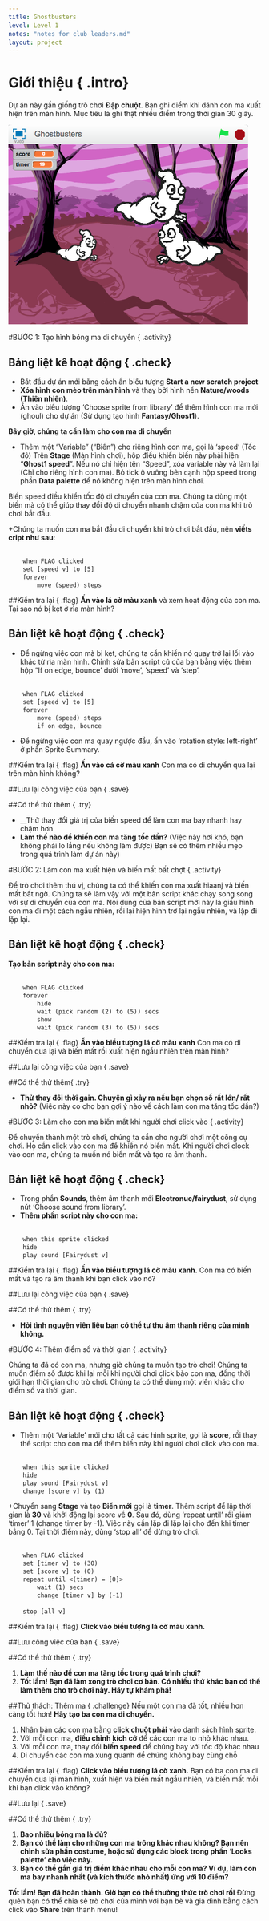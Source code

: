```yaml
---
title: Ghostbusters
level: Level 1
notes: "notes for club leaders.md"
layout: project
---
```


# Giới thiệu { .intro}
Dự án này gần giống trò chơi __Đập chuột__. Bạn ghi điểm khi đánh con ma xuất hiện trên màn hình. Mục tiêu là ghi thật nhiều điểm trong thời gian 30 giây.

![screenshot](ghostbsuters_screenshot.png)

#BƯỚC 1: Tạo hình bóng ma di chuyển { .activity}

## Bảng liệt kê hoạt động { .check}

+ Bắt đầu dự án mới bằng cách ấn biểu tượng __Start a new scratch project__
+ __Xóa hình con mèo trên màn hình__ và thay bởi hình nền __Nature/woods (Thiên nhiên)__.
+ Ấn vào biểu tượng ‘Choose sprite from library’ để thêm hình con ma mới (ghoul) cho dự án (Sử dụng tạo hình __Fantasy/Ghost1__).

__Bây giờ, chúng ta cần làm cho con ma di chuyển__

+ Thêm một “Variable” (“Biến”) cho riêng hình con ma, gọi là ‘speed’ (Tốc độ)
Trên __Stage__ (Màn hình chơi), hộp điều khiển biến này phải hiện “__Ghost1 speed__”.
Nếu nó chỉ hiện tên “Speed”, xóa variable này và làm lại (Chỉ cho riêng hình con ma). Bỏ tick ô vuông bên cạnh hộp speed trong phần __Data palette__ để nó không hiện trên màn hình chơi.

Biến speed điều khiển tốc độ di chuyển của con ma. Chúng ta dùng một biến mà có thể giúp thay đổi độ di chuyển nhanh chậm của con ma khi trò chơi bắt đầu.

+Chúng ta muốn con ma bắt đầu di chuyển khi trò chơi bắt đầu, nên __viếts cript như sau__:

```blocks

    when FLAG clicked
    set [speed v] to [5]
    forever
        move (speed) steps
```
        
##Kiểm tra lại { .flag}
__Ấn vào lá cờ màu xanh__ và xem hoạt động của con ma. Tại sao nó bị kẹt ở rìa màn hình?

## Bản liệt kê hoạt động { .check}

+ Để ngừng việc con mà bị kẹt, chúng ta cần khiến nó quay trở lại lối vào khác từ rìa màn hình. Chỉnh sửa bản script cũ của bạn bằng việc thêm hộp “If on edge, bounce’ dưới ‘move’, ‘speed’ và ‘step’.

```blocks

    when FLAG clicked
    set [speed v] to [5]
    forever
        move (speed) steps
        if on edge, bounce
```
+ Để ngừng việc con ma quay ngược đầu, ấn vào ‘rotation style: left-right’ ở phần Sprite Summary.

##Kiểm tra lại { .flag}
__Ấn vào cá cờ màu xanh__
Con ma có di chuyển qua lại trên màn hình không?

##Lưu lại công việc của bạn { .save}

##Có thể thử thêm { .try}

+ __Thử thay đổi giá trị của biến speed để làm con ma bay nhanh hay chậm hơn
+ __Làm thế nào để khiến con ma tăng tốc dần?__
(Việc này hơi khó, bạn không phải lo lắng nếu không làm được)
Bạn sẽ có thêm nhiều mẹo trong quá trình làm dự án này)


#BƯỚC 2: Làm con ma xuất hiện và biến mất bất chợt { .activity}

Để trò chơi thêm thú vị, chúng ta có thể khiến con ma xuất hiaanj và biến mất bất ngờ. Chúng ta sẽ làm vậy với một bản script khác chạy song song với sự di chuyển của con ma. Nội dung của bản script mới này là giấu hình con ma đi một cách ngẫu nhiên, rồi lại hiện hình trở lại ngẫu nhiên, và lặp đi lặp lại.

## Bản liệt kê hoạt động { .check}

__Tạo bản script này cho con ma:__

```blocks

    when FLAG clicked
    forever
        hide
        wait (pick random (2) to (5)) secs
        show
        wait (pick random (3) to (5)) secs

```
##Kiểm tra lại { .flag}
__Ấn vào biểu tượng lá cờ màu xanh__ 
Con ma có di chuyển qua lại và biến mất rồi xuất hiện ngẫu nhiên trên màn hình?

##Lưu lại công việc của bạn { .save}

##Có thể thử thêm{ .try}
+ __Thử thay đổi thời gain. Chuyện gì xảy ra nếu bạn chọn số rất lớn/ rất nhỏ?__
(Việc này co cho bạn gợi ý nào về cách làm con ma tăng tốc dần?)


#BƯỚC 3: Làm cho con ma biến mất khi người chơi click vào { .activity}

Để chuyển thành một trò chơi, chúng ta cần cho người chơi một công cụ chơi. Họ cần click vào con ma để khiến nó biến mất. Khi người chơi clock vào con ma, chúng ta muốn nó biến mất và tạo ra âm thanh.

## Bản liệt kê hoạt động { .check}

+ Trong phần __Sounds__, thêm âm thanh mới __Electronuc/fairydust__, sử dụng nút ‘Choose sound from library’.
+ __Thêm phần script này cho con ma:__

```blocks

    when this sprite clicked
    hide
    play sound [Fairydust v]
```
##Kiểm tra lại { .flag}
__Ấn vào biểu tượng lá cờ màu xanh.__ 
Con ma có biến mất và tạo ra âm thanh khi bạn click vào nó?

##Lưu lại công việc của bạn { .save}

##Có thể thử thêm { .try}
+ __Hỏi tình nguyện viên liệu bạn có thể tự thu âm thanh riêng của mình không.__

#BƯỚC 4: Thêm điểm số và thời gian { .activity}

Chúng ta đã có con ma, nhưng giờ chúng ta muốn tạo trò chơi! Chúng ta muốn điểm số được khi lại mỗi khi người chơi click bào con ma, đồng thời giới hạn thời gian cho trò chơi. Chúng ta có thể dùng một viến khác cho điểm số và thời gian.

## Bản liệt kê hoạt động { .check}

+ Thêm một ‘Variable’ mới cho tất cả các hình sprite, gọi là __score__, rồi thay thế script cho con ma để thêm biến này khi người chơi click vào con ma.


```blocks

    when this sprite clicked
    hide
    play sound [Fairydust v]
    change [score v] by (1)
```

+Chuyển sang __Stage__ và tạo __Biến mới__ gọi là __timer__. Thêm script để lập thời gian là __30__ và khởi động lại score về __0__. Sau đó, dùng ‘repeat until’ rồi giảm ‘timer’ 1 (change timer by -1). Việc này cần lặp đi lặp lại cho đến khi timer bằng 0. Tại thời điểm này, dùng ‘stop all’ để dừng trò chơi.


```blocks

    when FLAG clicked
    set [timer v] to (30)
    set [score v] to (0)
    repeat until <(timer) = [0]>
        wait (1) secs
        change [timer v] by (-1)
    
    stop [all v]
```


##Kiểm tra lại { .flag}
__Click vào biểu tượng lá cờ màu xanh.__ 

##Lưu công việc của bạn { .save}

##Có thể thử thêm { .try}
1. __Làm thế nào để con ma tăng tốc trong quá trình chơi?__
2. __Tốt lắm! Bạn đã làm xong trò chơi cơ bản. Có nhiều thứ khác bạn có thể làm thêm cho trò chơi này. Hãy tự khám phá!__

##Thử thách: Thêm ma { .challenge}
Nếu một con ma đã tốt, nhiều hơn càng tốt hơn! __Hãy tạo ba con ma di chuyển.__
1. Nhân bản các con ma bằng __click chuột phải__ vào danh sách hình sprite.
2. Với mỗi con ma, __điều chỉnh kích cỡ__ để các con ma to nhỏ khác nhau.
3. Với mỗi con ma, thay đổi __biến speed__ để chúng bay với tốc độ khác nhau
4. Di chuyển các con ma xung quanh để chúng không bay cùng chỗ

##Kiểm tra lại { .flag}
__Click vào biểu tượng lá cờ xanh.__ 
Bạn có ba con ma di chuyển qua lại màn hình, xuất hiện và biến mất ngẫu nhiên, và biến mất mỗi khi bạn click vào không?


##Lưu lại { .save}

##Có thể thử thêm { .try}

1. __Bao nhiêu bóng ma là đủ?__
2. __Bạn có thể làm cho những con ma trông khác nhau không? Bạn nên chỉnh sửa phần costume, hoặc sử dụng các block trong phần ‘Looks palette’ cho việc này.__
3. __Bạn có thể gắn giá trị điểm khác nhau cho mỗi con ma? Ví dụ, làm con ma bay nhanh nhất (và kích thước nhỏ nhất) ứng với 10 điểm?__


__Tốt lắm! Bạn đã hoàn thành. Giờ bạn có thể thưởng thức trò chơi rồi__
Đừng quên bạn có thể chia sẻ trò chơi của mình với bạn bè và gia đình bằng cách click vào __Share__ trên thanh menu!

